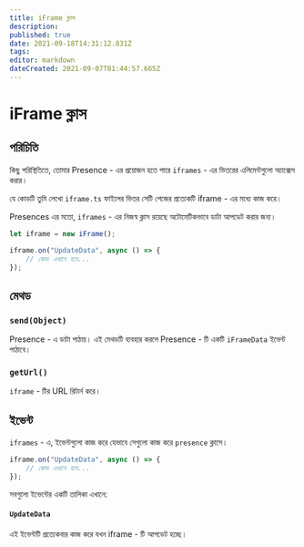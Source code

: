 ```yaml
---
title: iFrame ক্লাস
description:
published: true
date: 2021-09-18T14:31:12.831Z
tags:
editor: markdown
dateCreated: 2021-09-07T01:44:57.665Z
---
```


# iFrame ক্লাস

## পরিচিতি

কিছু পরিস্থিতিতে, তোমার Presence - এর প্রয়োজন হতে পারে `iframes` - এর ভিতরের এলিমেন্টগুলো অ্যাক্সেস করার।

যে কোডটি তুমি লেখো `iframe.ts` ফাইলের ভিতর সেটি পেজের প্রত্যেকটি iframe - এর মধ্যে কাজ করে।

Presences এর মতো, `iframes` - এর নিজস্ব ক্লাস রয়েছে অটোমেটিকভাবে ডাটা আপডেট করার জন্য।

```ts
let iframe = new iFrame();

iframe.on("UpdateData", async () => {
    // কোড এখানে হবে...
});
```

## মেথড

### `send(Object)`
Presence - এ ডাটা পাঠায়। এই মেথডটি ব্যবহার করলে Presence - টি একটি `iFrameData` ইভেন্ট পাঠাবে।

### `getUrl()`
`iframe` - টির URL রিটার্ন করে।

## ইভেন্ট
`iframes` - এ, ইভেন্টগুলো কাজ করে যেভাবে সেগুলো কাজ করে `presence` ক্লাসে।

```ts
iframe.on("UpdateData", async () => {
    // কোড এখানে হবে...
});
```

সবগুলো ইভেন্টের একটি তালিকা এখানে:

#### `UpdateData`

এই ইভেন্টটি প্রত্যেকবার কাজ করে যখন iframe - টি আপডেট হচ্ছে।
